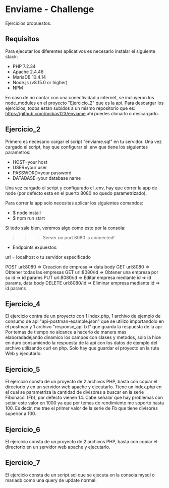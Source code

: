 # Enviame - Challenge

Ejercicios propuestos.

## Requisitos

Para ejecutar los diferentes aplicativos es necesario instalar el siguiente stack:
- PHP 7.2.34
- Apache 2.4.46
- MariaDB 10.4.14
- Node.js (v8.15.0 or higher)
- NPM

En caso de no contar con una conectividad a internet, se incluyeron los node_modules en el proyecto "Ejercicio_2" que es la api.
Para descargar los ejercicios, todos estan subidos a un mismo repositorio que es: https://github.com/onibas123/enviame ahì puedes clonarlo o descargarlo.

## Ejercicio_2

Primero es necesario cargar el script "enviame.sql" en tu servidor. Una vez cargado el script, hay que configurar el .env que tiene los siguientes parametros:

- HOST=your host
- USER=your user
- PASSWORD=your password
- DATABASE=your database name

Una vez cargado el script y configurado el .env, hay que correr la app de node (por defecto esta en el puerto 8080 no quedo parametrizado).

Para correr la app solo necesitas aplicar los siguientes comandos:

- $ node install
- $ npm run start

Si todo sale bien, veremos algo como esto por la consola:

>>> Server on port 8080
>>> is connected!

- Endpoints expuestos:

url = localhost o tu servidor especificado

POST     url:8080      =>  Creacion de empresa  => data body
GET      url:8080      =>  Obtener todas las empresas
GET      url:8080/id   =>  Obtener una empresa por su id => id params
PUT      url:8080/id   =>  Editar empresa mediante id    => id params, data body
DELETE   url:8080/id   => Eliminar empresa mediante id   => id params

## Ejercicio_4

El ejercicio contra de un proyecto con 1 index.php, 1 archivo de ejemplo de consumo de api "api-postman-example.json" que se utilizo importandolo en el postman y 1 archivo "response_api.txt" que guarda la respuesta de la api.
Por temas de tiempo no alcance a hacerlo de manera mas elaboradadejando dinamico los campos con clases y metodos, solo la hice en duro consumiendo la respuesta de la api con los datos de ejemplo del archivo utilizando curl en php.
Solo hay que guardar el proyecto en la ruta Web y ejecutarlo.

## Ejercicio_5

El ejercicio consta de un proyecto de 2 archivos PHP, basta con copiar el directorio y en un servidor web apache y ejecutarlo.
Tiene un index.php en el cual se parametriza la cantidad de divisores a buscar en la serie Fibonacci (Fb), por defecto vienen 14.
Cabe señalar que hay problemas con setiar este valor en 1000 ya que por temas de rendimiento me soporto hasta 100. Es decir, me trae el primer valor de la serie de Fb que tiene divisores superior a 100.

## Ejercicio_6

El ejercicio consta de un proyecto de 2 archivos PHP, basta con copiar el directorio en un servidor web apache y ejecutarlo.

## Ejercicio_7

El ejercicio consta de un script.sql que se ejecuta en la consola mysql o mariadb como una query de update normal.


